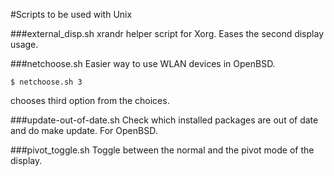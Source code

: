 #Scripts to be used with Unix

###external_disp.sh
xrandr helper script for Xorg. Eases the second display usage.

###netchoose.sh
Easier way to use WLAN devices in OpenBSD.

`$ netchoose.sh 3`

chooses third option from the choices.

###update-out-of-date.sh
Check which installed packages are out of date and do make update. For OpenBSD.

###pivot_toggle.sh
Toggle between the normal and the pivot mode of the display.

